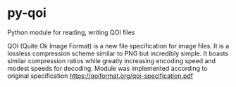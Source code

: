 # py-qoi
Python module for reading, writing QOI files

QOI (Quite Ok Image Format) is a new file specification for image files. It is a lossless compression scheme similar to PNG but incredibly simple. It boasts similar compression ratios while greatly increasing encoding speed and modest speeds for decoding. Module was implemented according to original specification https://qoiformat.org/qoi-specification.pdf
